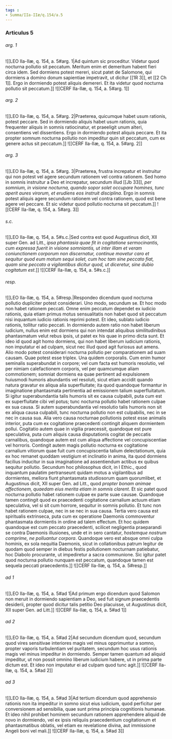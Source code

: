 ```yaml
---
tags : 
- Summa/IIa-IIæ/q.154/a.5
---
```


### Articulus 5

###### arg. 1
![[LEO IIa-IIæ, q. 154, a. 5#arg. 1|Ad quintum sic proceditur. Videtur quod nocturna pollutio sit peccatum. Meritum enim et demeritum habent fieri circa idem. Sed dormiens potest mereri, sicut patet de Salomone, qui dormiens a domino donum sapientiae impetravit, ut dicitur [[1R 3]], et [[2 Ch 1]]. Ergo in dormiendo potest aliquis demereri. Et ita videtur quod nocturna pollutio sit peccatum.]]
![[CERF IIa-IIæ, q. 154, a. 5#arg. 1]]

###### arg. 2
![[LEO IIa-IIæ, q. 154, a. 5#arg. 2|Praeterea, quicumque habet usum rationis, potest peccare. Sed in dormiendo aliquis habet usum rationis, quia frequenter aliquis in somnis ratiocinatur, et praeeligit unum alteri, consentiens vel dissentiens. Ergo in dormiendo potest aliquis peccare. Et ita propter somnum nocturna pollutio non impeditur quin sit peccatum, cum ex genere actus sit peccatum.]]
![[CERF IIa-IIæ, q. 154, a. 5#arg. 2]]

###### arg. 3
![[LEO IIa-IIæ, q. 154, a. 5#arg. 3|Praeterea, frustra increpatur et instruitur qui non potest vel agere secundum rationem vel contra rationem. Sed homo in somnis instruitur a Deo et increpatur, secundum illud [[Jb 33]], *per somnium, in visione nocturna, quando sopor solet occupare homines, tunc aperit aures virorum, et erudiens eos instruit disciplina*. Ergo in somnis potest aliquis agere secundum rationem vel contra rationem, quod est bene agere vel peccare. Et sic videtur quod pollutio nocturna sit peccatum.]]
![[CERF IIa-IIæ, q. 154, a. 5#arg. 3]]

###### s.c.
![[LEO IIa-IIæ, q. 154, a. 5#s.c.|Sed contra est quod Augustinus dicit, XII super Gen. ad Litt., *ipsa phantasia quae fit in cogitatione sermocinantis, cum expressa fuerit in visione somniantis, ut inter illam et veram coniunctionem corporum non discernatur, continue movetur caro et sequitur quod eum motum sequi solet, cum hoc tam sine peccato fiat, quam sine peccato a vigilantibus dicitur quod, ut diceretur, sine dubio cogitatum est*.]]
![[CERF IIa-IIæ, q. 154, a. 5#s.c.]]

###### resp.
![[LEO IIa-IIæ, q. 154, a. 5#resp.|Respondeo dicendum quod nocturna pollutio dupliciter potest considerari. Uno modo, secundum se. Et hoc modo non habet rationem peccati. Omne enim peccatum dependet ex iudicio rationis, quia etiam primus motus sensualitatis non habet quod sit peccatum nisi inquantum iudicio rationis reprimi potest. Et ideo, sublato iudicio rationis, tollitur ratio peccati. In dormiendo autem ratio non habet liberum iudicium, nullus enim est dormiens qui non intendat aliquibus similitudinibus phantasmatum velut rebus ipsis, ut patet ex his quae in primo dicta sunt. Et ideo id quod agit homo dormiens, qui non habet liberum iudicium rationis, non imputatur ei ad culpam, sicut nec illud quod agit furiosus aut amens. Alio modo potest considerari nocturna pollutio per comparationem ad suam causam. Quae potest esse triplex. Una quidem corporalis. Cum enim humor seminalis superabundat in corpore; vel cum facta est humoris resolutio, vel per nimiam calefactionem corporis, vel per quamcumque aliam commotionem; somniat dormiens ea quae pertinent ad expulsionem huiusmodi humoris abundantis vel resoluti, sicut etiam accidit quando natura gravatur ex aliqua alia superfluitate; ita quod quandoque formantur in imaginatione phantasmata pertinentia ad emissionem talium superfluitatum. Si igitur superabundantia talis humoris sit ex causa culpabili, puta cum est ex superfluitate cibi vel potus; tunc nocturna pollutio habet rationem culpae ex sua causa. Si autem superabundantia vel resolutio talis humoris non sit ex aliqua causa culpabili, tunc nocturna pollutio non est culpabilis, nec in se nec in causa sua. Alia vero causa nocturnae pollutionis potest esse animalis interior, puta cum ex cogitatione praecedenti contingit aliquem dormientem pollui. Cogitatio autem quae in vigilia praecessit, quandoque est pure speculativa, puta cum aliquis causa disputationis cogitat de peccatis carnalibus, quandoque autem est cum aliqua affectione vel concupiscentiae vel horroris. Contingit autem magis pollutio nocturna ex cogitatione carnalium vitiorum quae fuit cum concupiscentia talium delectationum, quia ex hoc remanet quoddam vestigium et inclinatio in anima, ita quod dormiens facilius inducitur in sua imaginatione ad assentiendum actibus ex quibus sequitur pollutio. Secundum hoc philosophus dicit, in I Ethic., quod inquantum paulatim pertranseunt quidam motus a vigilantibus ad dormientes, meliora fiunt phantasmata studiosorum quam quorumlibet, et Augustinus dicit, XII super Gen. ad Litt., quod *propter bonam animae affectionem, quaedam eius merita etiam in somnis clarent*. Et sic patet quod nocturna pollutio habet rationem culpae ex parte suae causae. Quandoque tamen contingit quod ex praecedenti cogitatione carnalium actuum etiam speculativa, vel si sit cum horrore, sequitur in somnis pollutio. Et tunc non habet rationem culpae, nec in se nec in sua causa. Tertia vero causa est spiritualis extrinseca, puta cum ex operatione Daemonis commoventur phantasmata dormientis in ordine ad talem effectum. Et hoc quidem quandoque est cum peccato praecedenti, scilicet negligentia praeparandi se contra Daemonis illusiones, unde et in sero cantatur, *hostemque nostrum comprime, ne polluantur corpora*. Quandoque vero est absque omni culpa hominis, ex sola nequitia Daemonis, sicut in collationibus patrum legitur de quodam quod semper in diebus festis pollutionem nocturnam patiebatur, hoc Diabolo procurante, ut impediretur a sacra communione. Sic igitur patet quod nocturna pollutio nunquam est peccatum, quandoque tamen est sequela peccati praecedentis.]]
![[CERF IIa-IIæ, q. 154, a. 5#resp.]]

###### ad 1
![[LEO IIa-IIæ, q. 154, a. 5#ad 1|Ad primum ergo dicendum quod Salomon non meruit in dormiendo sapientiam a Deo, sed fuit signum praecedentis desiderii, propter quod dicitur talis petitio Deo placuisse, ut Augustinus dicit, XII super Gen. ad Litt.]]
![[CERF IIa-IIæ, q. 154, a. 5#ad 1]]

###### ad 2
![[LEO IIa-IIæ, q. 154, a. 5#ad 2|Ad secundum dicendum quod, secundum quod vires sensitivae interiores magis vel minus opprimuntur a somno, propter vaporis turbulentiam vel puritatem, secundum hoc usus rationis magis vel minus impeditur in dormiendo. Semper tamen quantum ad aliquid impeditur, ut non possit omnino liberum iudicium habere, ut in prima parte dictum est. Et ideo non imputatur ei ad culpam quod tunc agit.]]
![[CERF IIa-IIæ, q. 154, a. 5#ad 2]]

###### ad 3
![[LEO IIa-IIæ, q. 154, a. 5#ad 3|Ad tertium dicendum quod apprehensio rationis non ita impeditur in somno sicut eius iudicium, quod perficitur per conversionem ad sensibilia, quae sunt prima principia cognitionis humanae. Et ideo nihil prohibet hominem secundum rationem apprehendere aliquid de novo in dormiendo, vel ex ipsis reliquiis praecedentium cogitationum et phantasmatibus oblatis, vel etiam ex revelatione divina, aut immissione Angeli boni vel mali.]]
![[CERF IIa-IIæ, q. 154, a. 5#ad 3]]

